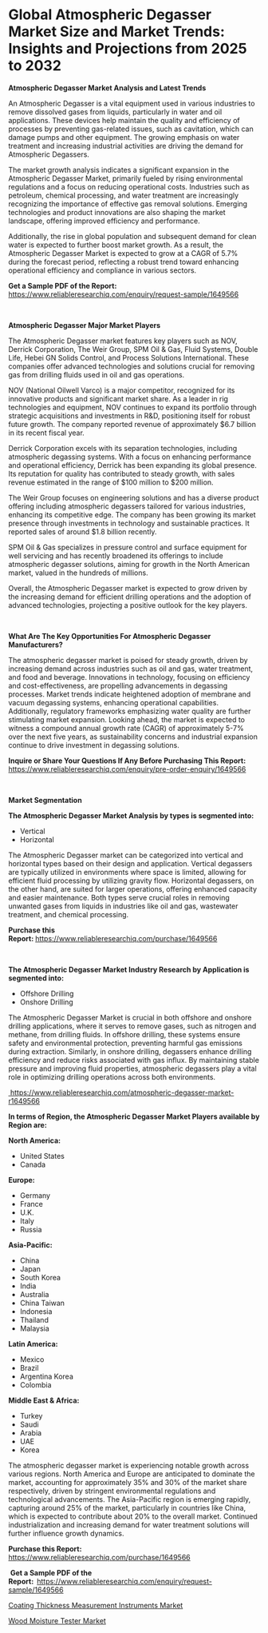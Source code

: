 <p><h1>Global Atmospheric Degasser Market Size and Market Trends: Insights and Projections from 2025 to 2032</h1></p><p><strong>Atmospheric Degasser Market Analysis and Latest Trends</strong></p>
<p><p>An Atmospheric Degasser is a vital equipment used in various industries to remove dissolved gases from liquids, particularly in water and oil applications. These devices help maintain the quality and efficiency of processes by preventing gas-related issues, such as cavitation, which can damage pumps and other equipment. The growing emphasis on water treatment and increasing industrial activities are driving the demand for Atmospheric Degassers.</p><p>The market growth analysis indicates a significant expansion in the Atmospheric Degasser Market, primarily fueled by rising environmental regulations and a focus on reducing operational costs. Industries such as petroleum, chemical processing, and water treatment are increasingly recognizing the importance of effective gas removal solutions. Emerging technologies and product innovations are also shaping the market landscape, offering improved efficiency and performance.</p><p>Additionally, the rise in global population and subsequent demand for clean water is expected to further boost market growth. As a result, the Atmospheric Degasser Market is expected to grow at a CAGR of 5.7% during the forecast period, reflecting a robust trend toward enhancing operational efficiency and compliance in various sectors.</p></p>
<p><strong>Get a Sample PDF of the Report:&nbsp;</strong> <a href="https://www.reliableresearchiq.com/enquiry/request-sample/1649566?utm_campaign=1117&utm_medium=2&utm_source=Github&utm_content=ia&utm_term=18022025&utm_id=atmospheric-degasser">https://www.reliableresearchiq.com/enquiry/request-sample/1649566</a></p>
<p>&nbsp;</p>
<p><strong>Atmospheric Degasser Major Market Players</strong></p>
<p><p>The Atmospheric Degasser market features key players such as NOV, Derrick Corporation, The Weir Group, SPM Oil & Gas, Fluid Systems, Double Life, Hebei GN Solids Control, and Process Solutions International. These companies offer advanced technologies and solutions crucial for removing gas from drilling fluids used in oil and gas operations.</p><p>NOV (National Oilwell Varco) is a major competitor, recognized for its innovative products and significant market share. As a leader in rig technologies and equipment, NOV continues to expand its portfolio through strategic acquisitions and investments in R&D, positioning itself for robust future growth. The company reported revenue of approximately $6.7 billion in its recent fiscal year.</p><p>Derrick Corporation excels with its separation technologies, including atmospheric degassing systems. With a focus on enhancing performance and operational efficiency, Derrick has been expanding its global presence. Its reputation for quality has contributed to steady growth, with sales revenue estimated in the range of $100 million to $200 million.</p><p>The Weir Group focuses on engineering solutions and has a diverse product offering including atmospheric degassers tailored for various industries, enhancing its competitive edge. The company has been growing its market presence through investments in technology and sustainable practices. It reported sales of around $1.8 billion recently.</p><p>SPM Oil & Gas specializes in pressure control and surface equipment for well servicing and has recently broadened its offerings to include atmospheric degasser solutions, aiming for growth in the North American market, valued in the hundreds of millions.</p><p>Overall, the Atmospheric Degasser market is expected to grow driven by the increasing demand for efficient drilling operations and the adoption of advanced technologies, projecting a positive outlook for the key players.</p></p>
<p>&nbsp;</p>
<p><strong>What Are The Key Opportunities For Atmospheric Degasser Manufacturers?</strong></p>
<p><p>The atmospheric degasser market is poised for steady growth, driven by increasing demand across industries such as oil and gas, water treatment, and food and beverage. Innovations in technology, focusing on efficiency and cost-effectiveness, are propelling advancements in degassing processes. Market trends indicate heightened adoption of membrane and vacuum degassing systems, enhancing operational capabilities. Additionally, regulatory frameworks emphasizing water quality are further stimulating market expansion. Looking ahead, the market is expected to witness a compound annual growth rate (CAGR) of approximately 5-7% over the next five years, as sustainability concerns and industrial expansion continue to drive investment in degassing solutions.</p></p>
<p><strong>Inquire or Share Your Questions If Any Before Purchasing This Report:</strong> <a href="https://www.reliableresearchiq.com/enquiry/pre-order-enquiry/1649566?utm_campaign=1117&utm_medium=2&utm_source=Github&utm_content=ia&utm_term=18022025&utm_id=atmospheric-degasser">https://www.reliableresearchiq.com/enquiry/pre-order-enquiry/1649566</a></p>
<p>&nbsp;</p>
<p><strong>Market Segmentation</strong></p>
<p><strong>The Atmospheric Degasser Market Analysis by types is segmented into:</strong></p>
<p><ul><li>Vertical</li><li>Horizontal</li></ul></p>
<p><p>The Atmospheric Degasser market can be categorized into vertical and horizontal types based on their design and application. Vertical degassers are typically utilized in environments where space is limited, allowing for efficient fluid processing by utilizing gravity flow. Horizontal degassers, on the other hand, are suited for larger operations, offering enhanced capacity and easier maintenance. Both types serve crucial roles in removing unwanted gases from liquids in industries like oil and gas, wastewater treatment, and chemical processing.</p></p>
<p><strong>Purchase this Report:&nbsp;</strong><a href="https://www.reliableresearchiq.com/purchase/1649566?utm_campaign=1117&utm_medium=2&utm_source=Github&utm_content=ia&utm_term=18022025&utm_id=atmospheric-degasser">https://www.reliableresearchiq.com/purchase/1649566</a></p>
<p>&nbsp;</p>
<p><strong>The Atmospheric Degasser Market Industry Research by Application is segmented into:</strong></p>
<p><ul><li>Offshore Drilling</li><li>Onshore Drilling</li></ul></p>
<p><p>The Atmospheric Degasser Market is crucial in both offshore and onshore drilling applications, where it serves to remove gases, such as nitrogen and methane, from drilling fluids. In offshore drilling, these systems ensure safety and environmental protection, preventing harmful gas emissions during extraction. Similarly, in onshore drilling, degassers enhance drilling efficiency and reduce risks associated with gas influx. By maintaining stable pressure and improving fluid properties, atmospheric degassers play a vital role in optimizing drilling operations across both environments.</p></p>
<p><a href="https://www.reliableresearchiq.com/atmospheric-degasser-market-r1649566?utm_campaign=1117&utm_medium=2&utm_source=Github&utm_content=ia&utm_term=18022025&utm_id=atmospheric-degasser">&nbsp;https://www.reliableresearchiq.com/atmospheric-degasser-market-r1649566</a></p>
<p><strong>In terms of Region, the Atmospheric Degasser Market Players available by Region are:</strong></p>
<p>
    <p> <strong> North America: </strong>
        <ul>
            <li>United States</li>
            <li>Canada</li>
        </ul>
        </p> 
    <p> <strong> Europe: </strong>
        <ul>
            <li>Germany</li>
            <li>France</li>
            <li>U.K.</li>
            <li>Italy</li>
            <li>Russia</li>
        </ul>
        </p> 
    <p> <strong> Asia-Pacific: </strong>
        <ul>
            <li>China</li>
            <li>Japan</li>
            <li>South Korea</li>
            <li>India</li>
            <li>Australia</li>
            <li>China Taiwan</li>
            <li>Indonesia</li>
            <li>Thailand</li>
            <li>Malaysia</li>
        </ul>
        </p> 
    <p> <strong> Latin America: </strong>
        <ul>
            <li>Mexico</li>
            <li>Brazil</li>
            <li>Argentina Korea</li>
            <li>Colombia</li>
        </ul>
        </p> 
    <p> <strong> Middle East & Africa: </strong>
        <ul>
            <li>Turkey</li>
            <li>Saudi</li>
            <li>Arabia</li>
            <li>UAE</li>
            <li>Korea</li>
        </ul>
    </p>
    </p>
<p><p>The atmospheric degasser market is experiencing notable growth across various regions. North America and Europe are anticipated to dominate the market, accounting for approximately 35% and 30% of the market share respectively, driven by stringent environmental regulations and technological advancements. The Asia-Pacific region is emerging rapidly, capturing around 25% of the market, particularly in countries like China, which is expected to contribute about 20% to the overall market. Continued industrialization and increasing demand for water treatment solutions will further influence growth dynamics.</p></p>
<p><strong>Purchase this Report: </strong><a href="https://www.reliableresearchiq.com/purchase/1649566?utm_campaign=1117&utm_medium=2&utm_source=Github&utm_content=ia&utm_term=18022025&utm_id=atmospheric-degasser">https://www.reliableresearchiq.com/purchase/1649566</a></p>
<p>&nbsp;<strong>Get a Sample PDF of the Report:&nbsp;&nbsp;</strong><a href="https://www.reliableresearchiq.com/enquiry/request-sample/1649566?utm_campaign=1117&utm_medium=2&utm_source=Github&utm_content=ia&utm_term=18022025&utm_id=atmospheric-degasser">https://www.reliableresearchiq.com/enquiry/request-sample/1649566</a></p>
<p><strong></strong></p>
<p><p><a href="https://github.com/rotencohen7j/Market-Research-Report-List-1/blob/main/coating-thickness-measurement-instruments-market.md?utm_campaign=1117&utm_medium=2&utm_source=Github&utm_content=ia&utm_term=18022025&utm_id=atmospheric-degasser">Coating Thickness Measurement Instruments Market</a></p><p><a href="https://github.com/dibesnayee/Market-Research-Report-List-1/blob/main/wood-moisture-tester-market.md?utm_campaign=1117&utm_medium=2&utm_source=Github&utm_content=ia&utm_term=18022025&utm_id=atmospheric-degasser">Wood Moisture Tester Market</a></p></p>